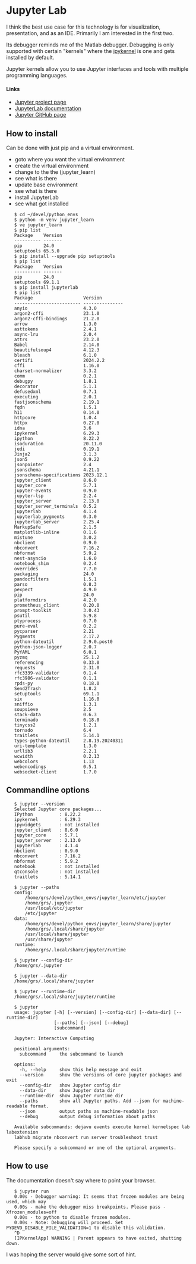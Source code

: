 # Jupyter Lab

I think the best use case for this technology is for visualization,
presentation, and as an IDE. Primarily I am interested in the first two.

Its debugger reminds me of the Matlab debugger. Debugging is only
supported with certain "kernels" where the
[ipykernel](https://github.com/ipython/ipykernel) is one and gets
installed by default.

Jupyter kernels allow you to use Jupyter interfaces and tools with
multiple programming languages.

#### Links

* [Jupyter project page](https://jupyter.org/)
* [JupyterLab documentation](https://jupyterlab.readthedocs.io/en/latest/user/index.html)
* [Jupyter GitHub page](https://github.com/jupyter)

## How to install

Can be done with just pip and a virtual environment.

* goto where you want the virtual environment
* create the virtual environment
* change to the the (jupyter_learn) 
* see what is there
* update base environment
* see what is there
* install JupyterLab
* see what got installed

```fish
   $ cd ~/devel/python_envs
   $ python -m venv jupyter_learn
   $ ve jupyter_learn
   $ pip list
   Package    Version
   ---------- -------
   pip        24.0
   setuptools 65.5.0
   $ pip install --upgrade pip setuptools
   $ pip list
   Package    Version
   ---------- -------
   pip        24.0
   setuptools 69.1.1
   $ pip install jupyterlab
   $ pip list
   Package                   Version
   ------------------------- ---------------
   anyio                     4.3.0
   argon2-cffi               23.1.0
   argon2-cffi-bindings      21.2.0
   arrow                     1.3.0
   asttokens                 2.4.1
   async-lru                 2.0.4
   attrs                     23.2.0
   Babel                     2.14.0
   beautifulsoup4            4.12.3
   bleach                    6.1.0
   certifi                   2024.2.2
   cffi                      1.16.0
   charset-normalizer        3.3.2
   comm                      0.2.1
   debugpy                   1.8.1
   decorator                 5.1.1
   defusedxml                0.7.1
   executing                 2.0.1
   fastjsonschema            2.19.1
   fqdn                      1.5.1
   h11                       0.14.0
   httpcore                  1.0.4
   httpx                     0.27.0
   idna                      3.6
   ipykernel                 6.29.3
   ipython                   8.22.2
   isoduration               20.11.0
   jedi                      0.19.1
   Jinja2                    3.1.3
   json5                     0.9.22
   jsonpointer               2.4
   jsonschema                4.21.1
   jsonschema-specifications 2023.12.1
   jupyter_client            8.6.0
   jupyter_core              5.7.1
   jupyter-events            0.9.0
   jupyter-lsp               2.2.4
   jupyter_server            2.13.0
   jupyter_server_terminals  0.5.2
   jupyterlab                4.1.4
   jupyterlab_pygments       0.3.0
   jupyterlab_server         2.25.4
   MarkupSafe                2.1.5
   matplotlib-inline         0.1.6
   mistune                   3.0.2
   nbclient                  0.9.0
   nbconvert                 7.16.2
   nbformat                  5.9.2
   nest-asyncio              1.6.0
   notebook_shim             0.2.4
   overrides                 7.7.0
   packaging                 24.0
   pandocfilters             1.5.1
   parso                     0.8.3
   pexpect                   4.9.0
   pip                       24.0
   platformdirs              4.2.0
   prometheus_client         0.20.0
   prompt-toolkit            3.0.43
   psutil                    5.9.8
   ptyprocess                0.7.0
   pure-eval                 0.2.2
   pycparser                 2.21
   Pygments                  2.17.2
   python-dateutil           2.9.0.post0
   python-json-logger        2.0.7
   PyYAML                    6.0.1
   pyzmq                     25.1.2
   referencing               0.33.0
   requests                  2.31.0
   rfc3339-validator         0.1.4
   rfc3986-validator         0.1.1
   rpds-py                   0.18.0
   Send2Trash                1.8.2
   setuptools                69.1.1
   six                       1.16.0
   sniffio                   1.3.1
   soupsieve                 2.5
   stack-data                0.6.3
   terminado                 0.18.0
   tinycss2                  1.2.1
   tornado                   6.4
   traitlets                 5.14.1
   types-python-dateutil     2.8.19.20240311
   uri-template              1.3.0
   urllib3                   2.2.1
   wcwidth                   0.2.13
   webcolors                 1.13
   webencodings              0.5.1
   websocket-client          1.7.0
```

## Commandline options

```fish
   $ jupyter --version
   Selected Jupyter core packages...
   IPython          : 8.22.2
   ipykernel        : 6.29.3
   ipywidgets       : not installed
   jupyter_client   : 8.6.0
   jupyter_core     : 5.7.1
   jupyter_server   : 2.13.0
   jupyterlab       : 4.1.4
   nbclient         : 0.9.0
   nbconvert        : 7.16.2
   nbformat         : 5.9.2
   notebook         : not installed
   qtconsole        : not installed
   traitlets        : 5.14.1

   $ jupyter --paths
   config:
       /home/grs/devel/python_envs/jupyter_learn/etc/jupyter
       /home/grs/.jupyter
       /usr/local/etc/jupyter
       /etc/jupyter
   data:
       /home/grs/devel/python_envs/jupyter_learn/share/jupyter
       /home/grs/.local/share/jupyter
       /usr/local/share/jupyter
       /usr/share/jupyter
   runtime:
       /home/grs/.local/share/jupyter/runtime

   $ jupyter --config-dir
   /home/grs/.jupyter

   $ jupyter --data-dir
   /home/grs/.local/share/jupyter

   $ jupyter --runtime-dir
   /home/grs/.local/share/jupyter/runtime

   $ jupyter
   usage: jupyter [-h] [--version] [--config-dir] [--data-dir] [--runtime-dir]
                  [--paths] [--json] [--debug]
                  [subcommand]
   
   Jupyter: Interactive Computing
   
   positional arguments:
     subcommand     the subcommand to launch
   
   options:
     -h, --help     show this help message and exit
     --version      show the versions of core jupyter packages and exit
     --config-dir   show Jupyter config dir
     --data-dir     show Jupyter data dir
     --runtime-dir  show Jupyter runtime dir
     --paths        show all Jupyter paths. Add --json for machine-readable format.
     --json         output paths as machine-readable json
     --debug        output debug information about paths
   
   Available subcommands: dejavu events execute kernel kernelspec lab labextension
   labhub migrate nbconvert run server troubleshoot trust
   
   Please specify a subcommand or one of the optional arguments.
```

## How to use

The documentation doesn't say where to point your browser.

```fish
   $ jupyter run
   0.00s - Debugger warning: It seems that frozen modules are being used, which may
   0.00s - make the debugger miss breakpoints. Please pass -Xfrozen_modules=off
   0.00s - to python to disable frozen modules.
   0.00s - Note: Debugging will proceed. Set PYDEVD_DISABLE_FILE_VALIDATION=1 to disable this validation.
   ^D
   [IPKernelApp] WARNING | Parent appears to have exited, shutting down.
```

I was hoping the server would give some sort of hint.

